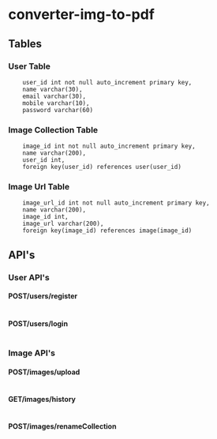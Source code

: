 # converter-img-to-pdf

## Tables

### User Table

```
    user_id int not null auto_increment primary key,
    name varchar(30),
    email varchar(30),
    mobile varchar(10),
    password varchar(60)
```

### Image Collection Table

```
    image_id int not null auto_increment primary key,
    name varchar(200),
    user_id int,
    foreign key(user_id) references user(user_id)
```

### Image Url Table

```
    image_url_id int not null auto_increment primary key,
    name varchar(200),
    image_id int,
    image_url varchar(200),
    foreign key(image_id) references image(image_id)
```

## API's

### User API's

#### POST/users/register

```

```

#### POST/users/login

```

```

### Image API's

#### POST/images/upload

```

```

#### GET/images/history

```

```

#### POST/images/renameCollection

```

```